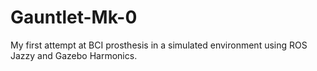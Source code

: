 # Gauntlet-Mk-0
My first attempt at BCI prosthesis in a simulated environment using ROS Jazzy and Gazebo Harmonics.
